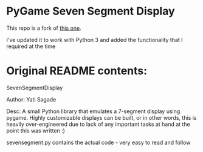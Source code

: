 # PyGame Seven Segment Display

This repo is a fork of [this one](https://github.com/yati-sagade/SevenSegmentDisplay).

I've updated it to work with Python 3 and added the functionality that I required at the time


# Original README contents:

SevenSegmentDisplay

Author: Yati Sagade

Desc:   A small Python library that emulates a 7-segment display using
		pygame. Highly customizable displays can be built, or in other
		words, this is heavily over-engineered due to lack of any important
		tasks at hand at the point this was written :)

sevensegment.py contains the actual code - very easy to read and follow
